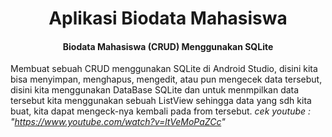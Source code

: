 <h1 align="center">Aplikasi Biodata Mahasiswa</h1>
<h4 align="center">Biodata Mahasiswa (CRUD) Menggunakan SQLite</h4>

Membuat sebuah CRUD menggunakan SQLite di Android Studio, disini kita bisa menyimpan, menghapus, mengedit, atau pun mengecek data tersebut, disini kita menggunakan DataBase  SQLite dan untuk menmpilkan data tersebut kita menggunakan sebuah ListView sehingga data yang sdh kita buat, kita dapat mengeck-nya kembali pada from tersebut.
 <i>cek youtube : "<a>https://www.youtube.com/watch?v=ltVeMoPaZCc</a>"</i> 
